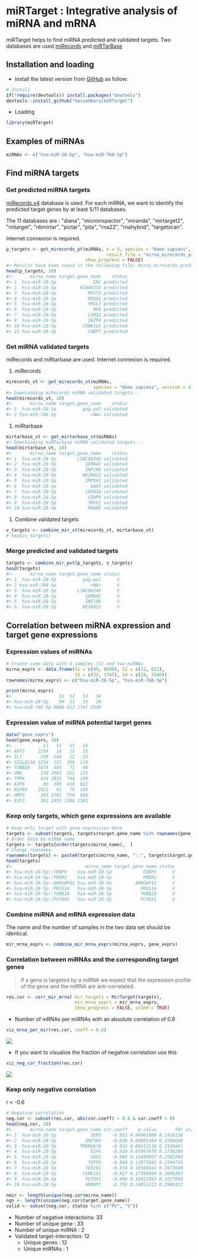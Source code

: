 <!-- README.md is generated from README.Rmd. Please edit that file -->
miRTarget : Integrative analysis of miRNA and mRNA
==================================================

miRTarget helps to find miRNA predicted and validated targets. Two databases are used [miRecords](http://c1.accurascience.com/miRecords/) and [miRTarBase](http://mirtarbase.mbc.nctu.edu.tw)

Installation and loading
------------------------

-   Install the latest version from [GitHub](https://github.com/kassambara/miRTarget) as follow:

``` r
# Install
if(!require(devtools)) install.packages("devtools")
devtools::install_github("kassambara/miRTarget")
```

-   Loading

``` r
library(miRTarget)
```

Examples of miRNAs
------------------

``` r
miRNAs <- c("hsa-miR-28-5p", "hsa-miR-768-5p")
```

Find miRNA targets
------------------

### Get predicted miRNA targets

[miRecords.v4](c1.accurascience.com/miRecords/) database is used. For each miRNA, we want to identify the predicted target genes by at least 5/11 databases.

The 11 databases are : "diana", "microinspector", "miranda", "mirtarget2", "mitarget", "nbmirtar", "pictar", "pita", "rna22", "rnahybrid", "targetscan".

Internet connexion is required.

``` r
p_targets <- get_mirecords_pt(miRNAs, n = 5, species = "Homo sapiens",
                                      result_file = "mirna_mirecords_predicted_targets.txt",
                              show_progress = FALSE)
#> Results have been saved in the following file: mirna_mirecords_predicted_targets.txt
head(p_targets, 10)
#>       mirna_name target.gene_name    status
#> 1  hsa-miR-28-5p              EN2 predicted
#> 2  hsa-miR-28-5p         KIAA0355 predicted
#> 3  hsa-miR-28-5p            MYST3 predicted
#> 4  hsa-miR-28-5p            HOXA1 predicted
#> 5  hsa-miR-28-5p            YPEL3 predicted
#> 6  hsa-miR-28-5p              RHO predicted
#> 7  hsa-miR-28-5p            LSM12 predicted
#> 9  hsa-miR-28-5p            IKZF4 predicted
#> 10 hsa-miR-28-5p          CSNK1G1 predicted
#> 11 hsa-miR-28-5p            CABP7 predicted
```

### Get miRNA validated targets

miRecords and miRtarbase are used. Internet connexion is required.

1.  miRecords

``` r
mirecords_vt <- get_mirecords_vt(miRNAs, 
                                 species = "Homo sapiens", version = 4)
#> Downloading miRecords miRNA validated targets...
head(mirecords_vt, 10)
#>       mirna_name target.gene_name    status
#> 1  hsa-miR-28-5p          gag-pol validated
#> 2 hsa-miR-768-5p             <NA> validated
```

1.  miRtarbase

``` r
mirtarbase_vt <- get_mirtarbase_vt(miRNAs)
#> Downloading miRTarbase miRNA validated targets...
head(mirtarbase_vt, 10)
#>       mirna_name target.gene_name    status
#> 1  hsa-miR-28-5p        LINC00346 validated
#> 2  hsa-miR-28-5p           SEMA4C validated
#> 3  hsa-miR-28-5p           ZNF106 validated
#> 4  hsa-miR-28-5p          NKIRAS2 validated
#> 5  hsa-miR-28-5p           IMPDH1 validated
#> 6  hsa-miR-28-5p             AAAS validated
#> 7  hsa-miR-28-5p           CDKN1A validated
#> 8  hsa-miR-28-5p            CENPV validated
#> 9  hsa-miR-28-5p            SMYD1 validated
#> 10 hsa-miR-28-5p            PAQR5 validated
```

1.  Combine validated targets

``` r
v_targets <- combine_mir_vt(mirecords_vt, mirtarbase_vt)
# head(v_targets) 
```

### Merge predicted and validated targets

``` r
targets <- combine_mir_pvt(p_targets, v_targets)
head(targets)
#>       mirna_name target.gene_name status
#> 1  hsa-miR-28-5p          gag-pol      V
#> 2 hsa-miR-768-5p             <NA>      V
#> 3  hsa-miR-28-5p        LINC00346      V
#> 4  hsa-miR-28-5p           SEMA4C      V
#> 5  hsa-miR-28-5p           ZNF106      V
#> 6  hsa-miR-28-5p          NKIRAS2      V
```

Correlation between miRNA expression and target gene expressions
----------------------------------------------------------------

### Expression values of miRNAs

``` r
# Create some data with 4 samples (S) and two miRNAs
mirna_exprs <- data.frame(S1 = c(99, 8690), S2 = c(31, 612),
                          S3 = c(33, 1747), S4 = c(29, 2540))
rownames(mirna_exprs) <- c("hsa-miR-28-5p", "hsa-miR-768-5p")

print(mirna_exprs)
#>                  S1  S2   S3   S4
#> hsa-miR-28-5p    99  31   33   29
#> hsa-miR-768-5p 8690 612 1747 2540
```

### Expression value of miRNA potential target genes

``` r
data("gene_exprs")
head(gene_exprs, 10)
#>            S1   S2   S3   S4
#> AFF3     2254   14   15   15
#> IL7       250  104   22   14
#> SIGLEC10 1258  221  106  110
#> TUBB2A   1678  484   71   48
#> UNG       130 1883  212  125
#> TPM4      424 3835  744  199
#> E2F6       66  389  456  622
#> HSPA6    1021   91   75  109
#> UMPS      165 1792  754  688
#> E2F3      361 2455 1388 1361
```

### Keep only targets, which gene expressions are available

``` r
# Keep only target with gene expression data
targets <- subset(targets, targets$target.gene_name %in% rownames(gene_exprs) )
# Order data by miRNA name
targets <- targets[order(targets$mirna_name),  ]
# Change rownames
rownames(targets) <- paste0(targets$mirna_name, "::", targets$target.gene_name)
head(targets)
#>                            mirna_name target.gene_name status
#> hsa-miR-28-5p::CENPV    hsa-miR-28-5p            CENPV      V
#> hsa-miR-28-5p::PRDM2    hsa-miR-28-5p            PRDM2      V
#> hsa-miR-28-5p::ARHGAP42 hsa-miR-28-5p         ARHGAP42      V
#> hsa-miR-28-5p::PRSS16   hsa-miR-28-5p           PRSS16      V
#> hsa-miR-28-5p::TUBB2A   hsa-miR-28-5p           TUBB2A      V
#> hsa-miR-28-5p::PCYOX1   hsa-miR-28-5p           PCYOX1      V
```

### Combine miRNA and mRNA expression data

The name and the number of samples in the two data set should be identical.

``` r
mir_mrna_exprs <- combine_mir_mrna_exprs(mirna_exprs, gene_exprs)
```

### Correlation between miRNAs and the corresponding target genes

> If a gene is targeted by a miRNA we expect that the expression profile of the gene and the miRNA are anti-correlated.

``` r
res.cor <- corr_mir_mrna( mir_targets = MirTarget(targets),
                          mir_mrna_exprs = mir_mrna_exprs, 
                          show_progress = FALSE, stand = TRUE)
```

-   Number of mRNAs per miRNAs with an absolute correlation of 0.6

``` r
viz_mrna_per_mir(res.cor, coeff = 0.6)
```

![](README-unnamed-chunk-15-1.png)

-   If you want to visualize the fraction of negative correlation use this

``` r
viz_neg_cor_fraction(res.cor)
```

![](README-unnamed-chunk-16-1.png)

### Keep only negative correlation

r \< -0.6

``` r
# Negative correlation
neg.cor <- subset(res.cor, abs(cor.coeff) > 0.6 & cor.coeff < 0)
head(neg.cor, 10)
#>       mirna_name target.gene_name cor.coeff    p.value       fdr status
#> 1  hsa-miR-28-5p             IER3    -0.951 0.04901988 0.1416130      V
#> 2  hsa-miR-28-5p           ZNF569    -0.939 0.06081484 0.1506698      P
#> 3  hsa-miR-28-5p         TMEM167A    -0.935 0.06511116 0.1538991      V
#> 4  hsa-miR-28-5p             E2F6    -0.920 0.07967078 0.1726200      V
#> 5  hsa-miR-28-5p             SNX1    -0.866 0.13408097 0.2582300      V
#> 6  hsa-miR-28-5p            YIPF6    -0.860 0.13971692 0.2594743      V
#> 7  hsa-miR-28-5p           TEX261    -0.834 0.16580415 0.2973040      V
#> 8  hsa-miR-28-5p          CSNK1G1    -0.827 0.17309904 0.3000383      P
#> 9  hsa-miR-28-5p           PCYOX1    -0.806 0.19422393 0.3257950      V
#> 10 hsa-miR-28-5p           HNRNPC    -0.759 0.24051212 0.3908322      V

nmir <- length(unique(neg.cor$mirna_name))
ngn <- length(unique(neg.cor$target.gene_name))
valid <- subset(neg.cor, status %in% c("PV", "V"))
```

-   Number of negative interactions: 33
-   Number of unique gene : 33
-   Number of unique miRNA : 2
-   Validated target-interaction: 12
    -   Unique genes : 12
    -   Unique miRNAs : 1
